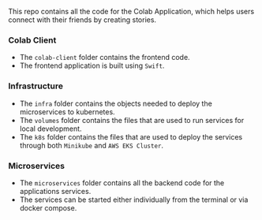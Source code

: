 This repo contains all the code for the Colab Application, which helps users connect with their friends by creating stories.

### Colab Client
* The `colab-client` folder contains the frontend code.
* The frontend application is built using `Swift`.

### Infrastructure
* The `infra` folder contains the objects needed to deploy the microservices to kubernetes.
* The `volumes` folder contains the files that are used to run services for local development.
* The `k8s` folder contains the files that are used to deploy the services through both `Minikube` and `AWS EKS Cluster`.

### Microservices
* The `microservices` folder contains all the backend code for the applications services.
* The services can be started either individually from the terminal or via docker compose.